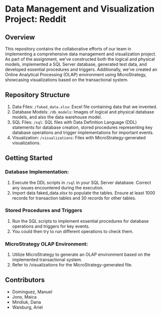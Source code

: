 # Data Management and Visualization Project: Reddit

## Overview
This repository contains the collaborative efforts of our team in implementing a comprehensive data management and visualization project. As part of the assignment, we've constructed both the logical and physical models, implemented a SQL Server database, generated test data, and developed essential procedures and triggers. Additionally, we've created an Online Analytical Processing (OLAP) environment using MicroStrategy, showcasing visualizations based on the transactional system.

## Repository Structure
1. Data Files: `/faked_data.xlsx`: Excel file containing data that we invented.
2. Database Models: `/db_models`: Images of logical and physical database models, and also the data warehouse model.
3. SQL Files: `/sql`: SQL files with Data Definition Language (DDL) statements for database creation, stored procedures representing key database operations and trigger implementations for important events.
4. Visualization: `/visualizations`: Files with MicroStrategy-generated visualizations.

## Getting Started
### Database Implementation:
1. Execute the DDL scripts in `/sql` in your SQL Server database. Correct any issues encountered during the execution.
2. Import data faked_data.xlsx to populate the tables. Ensure at least 1000 records for transaction tables and 30 records for other tables.

### Stored Procedures and Triggers
1. Run the SQL scripts to implement essential procedures for database operations and triggers for key events.
2. You could then try to run different operations to check them.

### MicroStrategy OLAP Environment:
1. Utilize MicroStrategy to generate an OLAP environment based on the implemented transactional system.
2. Refer to /visualizations for the MicroStrategy-generated file.

## Contributors
- Dominguez, Manuel
- Jons, Maica
- Mindiuk, Dana
- Waisburg, Ariel
